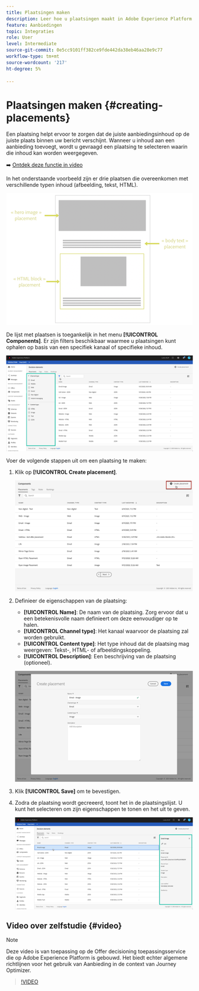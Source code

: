 ```yaml
---
title: Plaatsingen maken
description: Leer hoe u plaatsingen maakt in Adobe Experience Platform.
feature: Aanbiedingen
topic: Integraties
role: User
level: Intermediate
source-git-commit: 0e5cc9101ff382ce9fde442da38eb46aa28e9c77
workflow-type: tm+mt
source-wordcount: '217'
ht-degree: 5%

---
```


# Plaatsingen maken {#creating-placements}

Een plaatsing helpt ervoor te zorgen dat de juiste aanbiedingsinhoud op de juiste plaats binnen uw bericht verschijnt. Wanneer u inhoud aan een aanbieding toevoegt, wordt u gevraagd een plaatsing te selecteren waarin die inhoud kan worden weergegeven.

➡️ [Ontdek deze functie in video](#video)

In het onderstaande voorbeeld zijn er drie plaatsen die overeenkomen met verschillende typen inhoud (afbeelding, tekst, HTML).

![](../../assets/offers_placement_schema.png)

De lijst met plaatsen is toegankelijk in het menu **[!UICONTROL Components]**. Er zijn filters beschikbaar waarmee u plaatsingen kunt ophalen op basis van een specifiek kanaal of specifieke inhoud.

![](../../assets/placements_filter.png)

Voer de volgende stappen uit om een plaatsing te maken:

1. Klik op **[!UICONTROL Create placement]**.

   ![](../../assets/offers_placement_creation.png)

1. Definieer de eigenschappen van de plaatsing:

   * **[!UICONTROL Name]**: De naam van de plaatsing. Zorg ervoor dat u een betekenisvolle naam definieert om deze eenvoudiger op te halen.
   * **[!UICONTROL Channel type]**: Het kanaal waarvoor de plaatsing zal worden gebruikt.
   * **[!UICONTROL Content type]**: Het type inhoud dat de plaatsing mag weergeven: Tekst-, HTML- of afbeeldingskoppeling.
   * **[!UICONTROL Description]**: Een beschrijving van de plaatsing (optioneel).

   ![](../../assets/offers_placement_creation_properties.png)

1. Klik **[!UICONTROL Save]** om te bevestigen.

1. Zodra de plaatsing wordt gecreeerd, toont het in de plaatsingslijst. U kunt het selecteren om zijn eigenschappen te tonen en het uit te geven.

   ![](../../assets/placement_created.png)

## Video over zelfstudie {#video}

>[!NOTE]
>
>Deze video is van toepassing op de Offer decisioning toepassingsservice die op Adobe Experience Platform is gebouwd. Het biedt echter algemene richtlijnen voor het gebruik van Aanbieding in de context van Journey Optimizer.

>[!VIDEO](https://video.tv.adobe.com/v/329372?quality=12)
